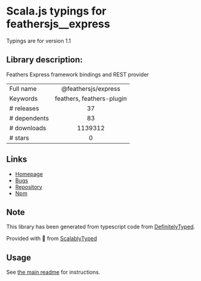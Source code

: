 
# Scala.js typings for feathersjs__express

Typings are for version 1.1

## Library description:
Feathers Express framework bindings and REST provider

|                    |                 |
| ------------------ | :-------------: |
| Full name          | @feathersjs/express |
| Keywords           | feathers, feathers-plugin |
| # releases         | 37 |
| # dependents       | 83 |
| # downloads        | 1139312 |
| # stars            | 0 |

## Links
- [Homepage](https://feathersjs.com)
- [Bugs](https://github.com/feathersjs/feathers/issues)
- [Repository](https://github.com/feathersjs/feathers)
- [Npm](https://www.npmjs.com/package/%40feathersjs%2Fexpress)
    


## Note
This library has been generated from typescript code from [DefinitelyTyped](https://definitelytyped.org).

Provided with :purple_heart: from [ScalablyTyped](https://github.com/oyvindberg/ScalablyTyped)

## Usage
See [the main readme](../../readme.md) for instructions.


